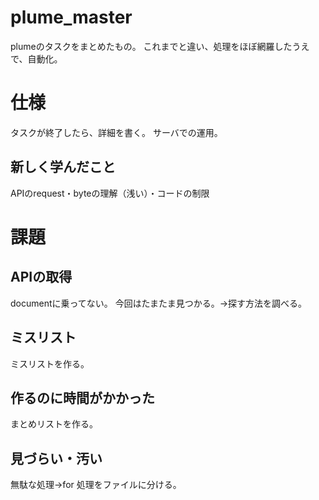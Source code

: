 # plume_master
plumeのタスクをまとめたもの。
これまでと違い、処理をほぼ網羅したうえで、自動化。

# 仕様
タスクが終了したら、詳細を書く。
サーバでの運用。

## 新しく学んだこと
APIのrequest・byteの理解（浅い）・コードの制限

# 課題
## APIの取得
documentに乗ってない。
今回はたまたま見つかる。→探す方法を調べる。

## ミスリスト
ミスリストを作る。

## 作るのに時間がかかった
まとめリストを作る。

## 見づらい・汚い
無駄な処理→for
処理をファイルに分ける。

